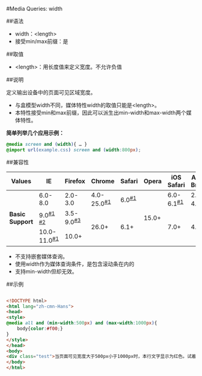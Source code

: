 #Media Queries: width

##语法

- width：&lt;length&gt;
- 接受min/max前缀：是


##取值

- &lt;length&gt;：用长度值来定义宽度。不允许负值


##说明

定义输出设备中的页面可见区域宽度。

- 与盒模型width不同，媒体特性width的取值只能是&lt;length&gt;。
- 本特性接受min和max前缀，因此可以派生出min-width和max-width两个媒体特性。


**简单列举几个应用示例：**

```css
@media screen and (width){ … }
@import url(example.css) screen and (width:800px);
```

##兼容性


<table class="compatible">
<thead>
	<tr>
		<th>Values</th>
		<th>IE</th>
		<th>Firefox</th>
		<th>Chrome</th>
		<th>Safari</th>
		<th>Opera</th>
		<th>iOS Safari</th>
		<th>Android Browser</th>
		<th>Android Chrome</th>
	</tr>
</thead>
<tbody>
	<tr>
		<td rowspan="3"><strong>Basic Support</strong></td>
		<td class="unsupport">6.0-8.0</td>
		<td class="unsupport">2.0-3.0</td>
		<td class="partsupport">4.0-25.0<sup><a href="#support1">#1</a></sup></td>
		<td class="partsupport">6.0<sup><a href="#support1">#1</a></sup></td>
		<td class="support" rowspan="3">15.0+</td>
		<td class="partsupport">6.0-6.1<sup><a href="#support1">#1</a></sup></td>
		<td class="partsupport">2.1-4.3<sup><a href="#support1">#1</a></sup></td>
		<td class="partsupport">18.0-24.0<sup><a href="#support1">#1</a></sup></td>
	</tr>
	<tr>
		<td class="partsupport">9.0<sup><a href="#support1">#1</a> <a href="#support2">#2</a></sup></td>
		<td class="partsupport">3.5-9.0<sup><a href="#support3">#3</a></sup></td>
		<td class="support" rowspan="2">26.0+</td>
		<td class="support" rowspan="2">6.1+</td>
		<td class="support" rowspan="2">7.0+</td>
		<td class="support" rowspan="2">4.4+</td>
		<td class="support" rowspan="2">25.0+</td>
	</tr>
	<tr>
		<td class="partsupport">10.0-11.0<sup><a href="#support1">#1</a></sup></td>
		<td class="support">10.0+</td>
	</tr>
</tbody>
</table>


- 不支持嵌套媒体查询。
- 使用width作为媒体查询条件，是包含滚动条在内的
- 支持min-width但却无效。


##示例

```html

<!DOCTYPE html>
<html lang="zh-cmn-Hans">
<head>
<style>
@media all and (min-width:500px) and (max-width:1000px){
	body{color:#f00;}
}
</style>
</head>
<body>
<div class="test">当页面可见宽度大于500px小于1000px时，本行文字显示为红色。试着调整你的viewport使得页面宽度介于这个区间以查看效果</div>
</body>
</html>

```
